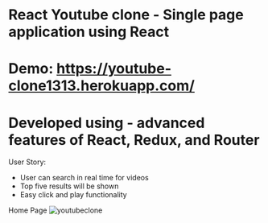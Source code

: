 # React Youtube clone - Single page application using React

# Demo: https://youtube-clone1313.herokuapp.com/
# Developed using - advanced features of React, Redux, and Router

User Story:
  - User can search in real time for videos 
  - Top five results will be shown 
  - Easy click and play functionality 

Home Page
![youtubeclone](https://user-images.githubusercontent.com/15637153/36698503-d93a6e7a-1afe-11e8-944c-3f83de42b606.JPG)

